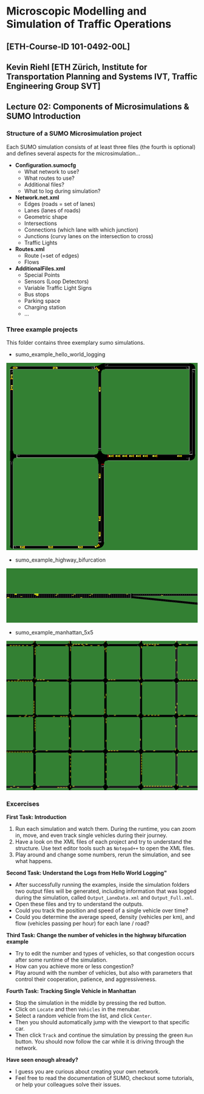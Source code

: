 # Microscopic Modelling and Simulation of Traffic Operations 
## [ETH-Course-ID 101-0492-00L]
## Kevin Riehl [ETH Zürich, Institute for Transportation Planning and Systems IVT, Traffic Engineering Group SVT]

## Lecture 02: Components of Microsimulations & SUMO Introduction

### Structure of a SUMO Microsimulation project
Each SUMO simulation consists of at least three files (the fourth is optional) and defines several aspects for the microsimulation...
- **Configuration.sumocfg**
    - What network to use?
    - What routes to use?
    - Additional files?
    - What to log during simulation?
- **Network.net.xml**
    - Edges (roads = set of lanes)
    - Lanes (lanes of roads)
    - Geometric shape
    - Intersections
    - Connections (which lane with which junction)
    - Junctions (curvy lanes on the intersection to cross)
    - Traffic Lights
- **Routes.xml**
    - Route (=set of edges)
    - Flows
- **AdditionalFiles.xml**
    - Special Points
    - Sensors (Loop Detectors)
    - Variable Traffic Light Signs
    - Bus stops
    - Parking space
    - Charging station
    - …

### Three example projects
This folder contains three exemplary sumo simulations.

- sumo_example_hello_world_logging

![Simulation Picture 1](pictures/helloworld.PNG "Simulation Picture 1")

- sumo_example_highway_bifurcation

![Simulation Picture 2](pictures/highwaybifurcation.PNG "Simulation Picture 2")

- sumo_example_manhattan_5x5

![Simulation Picture 3](pictures/manhattan.PNG "Simulation Picture 3")




### Excercises

**First Task: Introduction** 
1. Run each simulation and watch them. During the runtime, you can zoom in, move, and even track single vehicles during their journey.
2. Have a look on the XML files of each project and try to understand the structure. Use text editor tools such as `Notepad++` to open the XML files.
3. Play around and change some numbers, rerun the simulation, and see what happens.

**Second Task: Understand the Logs from Hello World Logging"**
- After successfully running the examples, inside the simulation folders two output files will be generated, including information that was logged during the simulation, called `Output_LaneData.xml` and `Output_Full.xml`.
- Open these files and try to understand the outputs.
- Could you track the position and speed of a single vehicle over time?
- Could you determine the average speed, density (vehicles per km), and flow (vehicles passing per hour) for each lane / road?

**Third Task: Change the number of vehicles in the highway bifurcation example**
- Try to edit the number and types of vehicles, so that congestion occurs after some runtime of the simulation.
- How can you achieve more or less congestion?
- Play around with the number of vehicles, but also with parameters that control their cooperation, patience, and aggressiveness.

**Fourth Task: Tracking Single Vehicle in Manhattan**
- Stop the simulation in the middle by pressing the red button.
- Click on `Locate` and then `Vehicles` in the menubar.
- Select a random vehicle from the list, and click `Center`.
- Then you should automatically jump with the viewport to that specific car.
- Then click `Track` and continue the simulation by pressing the green `Run` button. You should now follow the car while it is driving through the network.

**Have seen enough already?**
- I guess you are curious about creating your own network. 
- Feel free to read the documentation of SUMO, checkout some tutorials, or help your colleagues solve their issues.